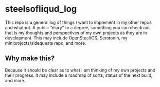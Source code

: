 # steelsofliqud_log
This repo is a general log of things I want to implement in my other repos and whatnot. A public "diary" to a degree, something you can check out that is my thoughts and perspectives of my own projects as they are in development. This may include OpenSteel/OS, Serotonin, my miniprojects/sidequests repo, and more.

## Why make this?
Because it should be clear as to what I am thinking of my own projects and their progress. It may include a roadmap of sorts, status of the next build, and more.
